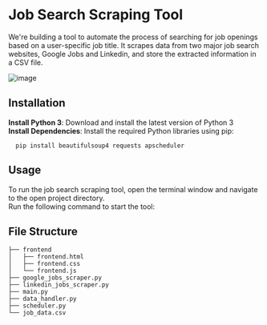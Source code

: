 # Job Search Scraping Tool

We're building a tool to automate the process of searching for job openings based on a user-specific job title. It scrapes data from two major job search websites, Google Jobs and Linkedin, and store the extracted information in a CSV file.

![image](https://github.com/atenbensel/Job-Search-Scraping/assets/89222426/bdfbdcff-22c6-4071-8990-60aa9a25b6c8)


## Installation

**Install Python 3**: Download and install the latest version of Python 3 <br>
**Install Dependencies**: Install the required Python libraries using pip:<br>
```
  pip install beautifulsoup4 requests apscheduler
```

## Usage

To run the job search scraping tool, open the terminal window and navigate to the open project directory. <br>
Run the following command to start the tool: <br>

## File Structure

```
├── frontend
│   ├── frontend.html
│   ├── frontend.css
│   └── frontend.js
├── google_jobs_scraper.py
├── linkedin_jobs_scraper.py
├── main.py
├── data_handler.py
├── scheduler.py
└── job_data.csv
```
